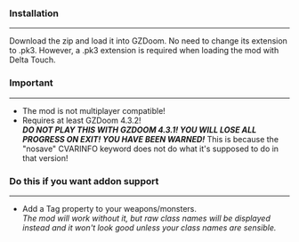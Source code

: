 ### Installation
---
Download the zip and load it into GZDoom. No need to change its extension to .pk3. However, a .pk3 extension is required when loading the mod with Delta Touch.

### Important
---
- The mod is not multiplayer compatible!
- Requires at least GZDoom 4.3.2!  
***DO NOT PLAY THIS WITH GZDOOM 4.3.1! YOU WILL LOSE ALL PROGRESS ON EXIT! YOU HAVE BEEN WARNED!*** This is because the "nosave" CVARINFO keyword does not do what it's supposed to do in that version!

### Do this if you want addon support
---
- Add a Tag property to your weapons/monsters.  
*The mod will work without it, but raw class names will be displayed instead and it won't look good unless your class names are sensible.*